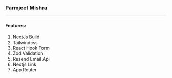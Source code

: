 ### Parmjeet Mishra
---
#### Features:
1) NextJs Build
2) Tailwindcss
3) React Hook Form
4) Zod Validation
5) Resend Email Api
6) Nextjs Link 
7) App Router